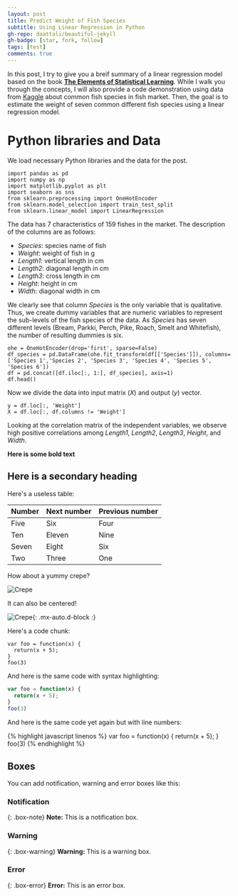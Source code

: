 ```yaml
---
layout: post
title: Predict Weight of Fish Species 
subtitle: Using Linear Regression in Python
gh-repo: daattali/beautiful-jekyll
gh-badge: [star, fork, follow]
tags: [test]
comments: true
---
```


In this post, I try to give you a breif summary of a linear regression model based on the book [**The Elements of Statistical Learning**](https://link.springer.com/book/10.1007/978-0-387-84858-7). While I walk you through the concepts, I will also provide a code demonstration using data from [Kaggle](https://www.kaggle.com/datasets/aungpyaeap/fish-market?resource=download) about common fish species in fish market. Then, the goal is to estimate the weight of seven common different fish species using a linear regression model. 

# Python libraries and Data

We load necessary Python libraries and the data for the post.

```
import pandas as pd
import numpy as np
import matplotlib.pyplot as plt
import seaborn as sns
from sklearn.preprocessing import OneHotEncoder
from sklearn.model_selection import train_test_split
from sklearn.linear_model import LinearRegression
```

The data has 7 characteristics of 159 fishes in the market. The description of the columns are as follows:

- *Species*: species name of fish
- *Weight*: weight of fish in g
- *Length1*: vertical length in cm
- *Length2*: diagonal length in cm
- *Length3*: cross length in cm
- *Height*: height in cm
- *Width*: diagonal width in cm

We clearly see that column *Species* is the only variable that is qualitative. Thus, we create dummy variables that are numeric variables to represent the sub-levels of the fish species of the data. As *Species* has seven different levels (Bream, Parkki, Perch, Pike, Roach, Smelt and Whitefish), the number of resulting dummies is six. 

```
ohe = OneHotEncoder(drop='first', sparse=False)
df_species = pd.DataFrame(ohe.fit_transform(df[['Species']]), columns=['Species 1','Species 2', 'Species 3', 'Species 4', 'Species 5', 'Species 6'])
df = pd.concat([df.iloc[:, 1:], df_species], axis=1)
df.head()
```

Now we divide the data into input matrix (*X*) and output (*y*) vector.
```
y = df.loc[:, 'Weight']
X = df.loc[:, df.columns != 'Weight']
```

Looking at the correlation matrix of the independent variables, we observe high positive correlations among *Length1*, *Length2*, *Length3*, *Height*, and *Width*.


**Here is some bold text**

## Here is a secondary heading

Here's a useless table:

| Number | Next number | Previous number |
| :------ |:--- | :--- |
| Five | Six | Four |
| Ten | Eleven | Nine |
| Seven | Eight | Six |
| Two | Three | One |


How about a yummy crepe?

![Crepe](https://s3-media3.fl.yelpcdn.com/bphoto/cQ1Yoa75m2yUFFbY2xwuqw/348s.jpg)

It can also be centered!

![Crepe](https://s3-media3.fl.yelpcdn.com/bphoto/cQ1Yoa75m2yUFFbY2xwuqw/348s.jpg){: .mx-auto.d-block :}

Here's a code chunk:

~~~
var foo = function(x) {
  return(x + 5);
}
foo(3)
~~~

And here is the same code with syntax highlighting:

```javascript
var foo = function(x) {
  return(x + 5);
}
foo(3)
```

And here is the same code yet again but with line numbers:

{% highlight javascript linenos %}
var foo = function(x) {
  return(x + 5);
}
foo(3)
{% endhighlight %}

## Boxes
You can add notification, warning and error boxes like this:

### Notification

{: .box-note}
**Note:** This is a notification box.

### Warning

{: .box-warning}
**Warning:** This is a warning box.

### Error

{: .box-error}
**Error:** This is an error box.

